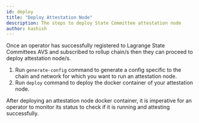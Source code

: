 ```yaml
---
id: deploy
title: "Deploy Attestation Node"
description: The steps to deploy State Committee attestation node
author: kashish
---
```


Once an operator has successfully registered to Lagrange State Committees AVS and subscribed to rollup chain/s then they can proceed to deploy attestation node/s.

1. Run `generate-config` command to generate a config specific to the chain and network for which you want to run an attestation node.
2. Run `deploy` command to deploy the docker container of your attestation node.

After deploying an attestation node docker container, it is imperative for an operator to monitor its status to check if it is running and attesting successfully.
